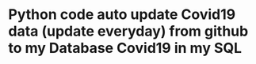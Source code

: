 # Python code auto update Covid19 data (update everyday) from github to my Database Covid19 in my SQL
